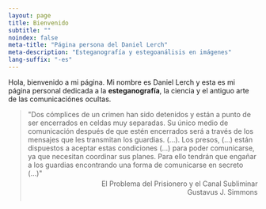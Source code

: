 ```yaml
---
layout: page
title: Bienvenido
subtitle: "" 
noindex: false
meta-title: "Página persona del Daniel Lerch"
meta-description: "Esteganografía y estegoanálisis en imágenes"
lang-suffix: "-es"
---
```


Hola, bienvenido a mi página. Mi nombre es Daniel Lerch y esta es mi página personal dedicada a la **esteganografía**, la ciencia y el antiguo arte de las comunicaciónes ocultas.


> "Dos cómplices de un crimen han sido detenidos y están a punto de ser encerrados en celdas muy separadas. Su único medio de comunicación después de que estén encerrados será a través de los mensajes que les transmitan los guardias. (...). Los presos, (...) están dispuestos a aceptar estas condiciones (...) para poder comunicarse, ya que necesitan coordinar sus planes. Para ello tendrán que engañar a los guardias encontrando una forma de comunicarse en secreto (…)"
> <div style='text-align:right;position:relative;top:-10px'>El Problema del Prisionero y el Canal Subliminar<br>Gustavus J. Simmons</div>




